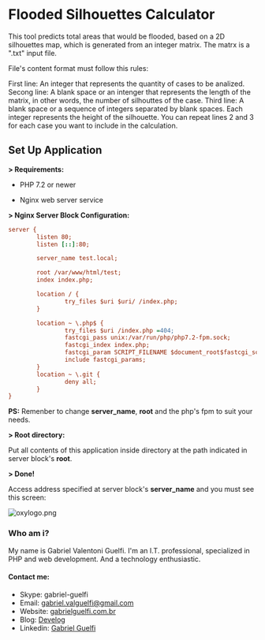 # Flooded Silhouettes Calculator #

This tool predicts total areas that would be flooded, based on a 2D silhouettes map, which is generated from an integer matrix. The matrx is a ".txt" input file. 

File's content format must follow this rules:

First line: An integer that represents the quantity of cases to be analized.
Secong line: A blank space or an intenger that represents the length of the matrix, in other words, the number of silhouttes of the case.
Third line: A blank space or a sequence of integers separated by blank spaces. Each integer represents the height of the silhouette.
You can repeat lines 2 and 3 for each case you want to include in the calculation.



## Set Up Application ##

**> Requirements:**

- PHP 7.2 or newer

- Nginx web server service


**> Nginx Server Block Configuration:**

```cfg
server {
        listen 80;
        listen [::]:80;

        server_name test.local;

        root /var/www/html/test;
        index index.php;

        location / {
                try_files $uri $uri/ /index.php;
        }

        location ~ \.php$ {
                try_files $uri /index.php =404;
                fastcgi_pass unix:/var/run/php/php7.2-fpm.sock;
                fastcgi_index index.php;
                fastcgi_param SCRIPT_FILENAME $document_root$fastcgi_script_name;
                include fastcgi_params;
        }
        location ~ \.git {
                deny all;
        }
}
```
**PS:** Remenber to change **server_name**, **root** and the php's fpm to suit your needs.


**> Root directory:**

Put all contents of this application inside directory at the path indicated in server block's **root**.


**> Done!**

Access address specified at server block's **server_name** and you must see this screen:

![oxylogo.png](https://bitbucket.org/repo/p6xdM7/images/2318018827-oxylogo.png)


### Who am i? ###

My name is Gabriel Valentoni Guelfi. I'm an I.T. professional, specialized in PHP and web development. And a technology enthusiastic.

#### Contact me: ####
* Skype: gabriel-guelfi
* Email: gabriel.valguelfi@gmail.com
* Website: [gabrielguelfi.com.br](http://gabrielguelfi.com.br)
* Blog: [Develog](http://blog.gabrielguelfi.com.br)
* Linkedin: [Gabriel Guelfi](https://br.linkedin.com/in/gabriel-valentoni-guelfi-30ba8b4b)